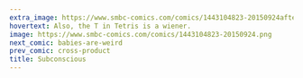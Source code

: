 ```yaml
---
extra_image: https://www.smbc-comics.com/comics/1443104823-20150924after.png
hovertext: Also, the T in Tetris is a wiener.
image: https://www.smbc-comics.com/comics/1443104823-20150924.png
next_comic: babies-are-weird
prev_comic: cross-product
title: Subconscious
---
```


